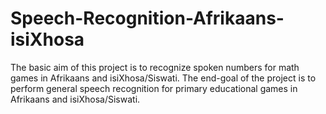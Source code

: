 # Speech-Recognition-Afrikaans-isiXhosa
The basic aim of this project is to recognize spoken numbers for math games in Afrikaans and isiXhosa/Siswati. The end-goal of the project is to perform general speech recognition for primary educational games in Afrikaans and isiXhosa/Siswati.
